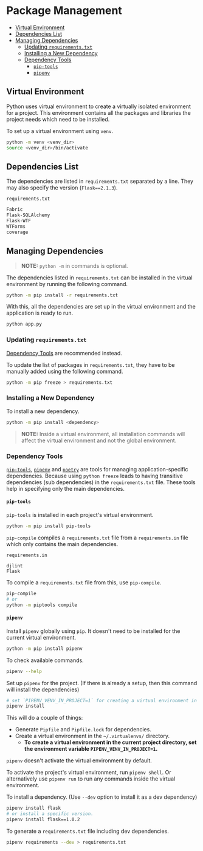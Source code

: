# Package Management

- [Virtual Environment](#virtual-environment)
- [Dependencies List](#dependencies-list)
- [Managing Dependencies](#managing-dependencies)
  - [Updating `requirements.txt`](#updating-requirementstxt)
  - [Installing a New Dependency](#installing-a-new-dependency)
  - [Dependency Tools](#dependency-tools)
    - [`pip-tools`](#pip-tools)
    - [`pipenv`](#pipenv)

## Virtual Environment

Python uses virtual environment to create a virtually isolated environment for a project. This environment contains all the packages and libraries the project needs which need to be installed.

To set up a virtual environment using `venv`.

```sh
python -m venv <venv_dir>
source <venv_dir>/bin/activate
```

## Dependencies List

The dependencies are listed in `requirements.txt` separated by a line. They may also specify the version (`Flask==2.1.3`).

`requirements.txt`

```txt
Fabric
Flask-SQLAlchemy
Flask-WTF
WTForms
coverage
```

## Managing Dependencies

> **NOTE:** `python -m` in commands is optional.

The dependencies listed in `requirements.txt` can be installed in the virtual environment by running the following command.

```sh
python -m pip install -r requirements.txt
```

With this, all the dependencies are set up in the virtual environment and the application is ready to run.

```sh
python app.py
```

### Updating `requirements.txt`

[Dependency Tools](#dependency-tools) are recommended instead.

To update the list of packages in `requirements.txt`, they have to be manually added using the following command.

```sh
python -m pip freeze > requirements.txt
```

### Installing a New Dependency

To install a new dependency.

```sh
python -m pip install <dependency>
```

> **NOTE:** Inside a virtual environment, all installation commands will affect the virtual environment and not the global environment.

### Dependency Tools

[`pip-tools`](https://github.com/jazzband/pip-tools), [`pipenv`](https://github.com/pypa/pipenv) and [`poetry`](https://python-poetry.org/) are tools for managing application-specific dependencies. Because using `python freeze` leads to having transitive dependencies (sub dependencies) in the `requirements.txt` file. These tools help in specifying only the main dependencies.

#### `pip-tools`

`pip-tools` is installed in each project's virtual environment.

```sh
python -m pip install pip-tools
```

`pip-compile` compiles a `requirements.txt` file from a `requirements.in` file which only contains the main dependencies.

`requirements.in`

```
djlint
Flask
```

To compile a `requirements.txt` file from this, use `pip-compile`.

```sh
pip-compile
# or
python -m piptools compile
```

#### `pipenv`

Install `pipenv` globally using `pip`. It doesn't need to be installed for the current virtual environment.

```sh
python -m pip install pipenv
```

To check available commands.

```sh
pipenv --help
```

Set up `pipenv` for the project. (If there is already a setup, then this command will install the dependencies)

```sh
# set `PIPENV_VENV_IN_PROJECT=1` for creating a virtual environment in project directory.
pipenv install
```

This will do a couple of things:

- Generate `Pipfile` and `Pipfile.lock` for dependencies.
- Create a virtual environment in the `~/.virtualenvs/` directory.
  - **To create a virtual environment in the current project directory, set the environment variable `PIPENV_VENV_IN_PROJECT=1`.**

`pipenv` doesn't activate the virtual environment by default.

To activate the project's virtual environment, run `pipenv shell`. Or alternatively use `pipenv run` to run any commands inside the virtual environment.

To install a dependency. (Use `--dev` option to install it as a dev dependency)

```sh
pipenv install flask
# or install a specific version.
pipenv install flask==1.0.2
```

To generate a `requirements.txt` file including dev dependencies.

```sh
pipenv requirements --dev > requirements.txt
```
